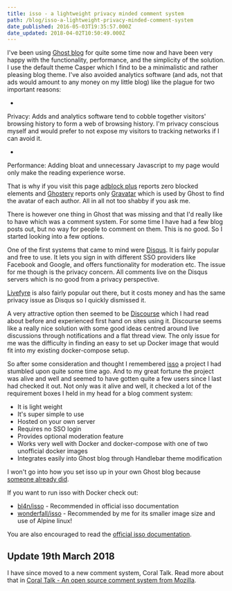 ```yaml
---
title: isso - a lightweight privacy minded comment system
path: /blog/isso-a-lightweight-privacy-minded-comment-system
date_published: 2016-05-03T19:35:57.000Z
date_updated: 2018-04-02T10:50:49.000Z
---
```


I've been using [Ghost blog](https://ghost.org/developers/) for quite some time now and have been very happy with the functionality, performance, and the simplicity of the solution. I use the default theme Casper which I find to be a minimalistic and rather pleasing blog theme. I've also avoided analytics software (and ads, not that ads would amount to any money on my little blog) like the plague for two important reasons:

- 
Privacy: Adds and analytics software tend to cobble together visitors' browsing history to form a web of browsing history. I'm privacy conscious myself and would prefer to not expose my visitors to tracking networks if I can avoid it.

- 
Performance: Adding bloat and unnecessary Javascript to my page would only make the reading experience worse.

That is why if you visit this page [adblock plus](https://adblockplus.org/) reports zero blocked elements and [Ghostery](https://www.ghostery.com/) reports only [Gravatar](https://en.gravatar.com/) which is used by Ghost to find the avatar of each author. All in all not too shabby if you ask me.

There is however one thing in Ghost that was missing and that I'd really like to have which was a comment system. For some time I have had a few blog posts out, but no way for people to comment on them. This is no good. So I started looking into a few options.

One of the first systems that came to mind were [Disqus](https://disqus.com/). It is fairly popular and free to use. It lets you sign in with different SSO providers like Facebook and Google, and offers functionality for moderation etc. The issue for me though is the privacy concern. All comments live on the Disqus servers which is no good from a privacy perspective.

[Livefyre](http://web.livefyre.com/conversation-apps/) is also fairly popular out there, but it costs money and has the same privacy issue as Disqus so I quickly dismissed it.

A very attractive option then seemed to be [Discourse](https://www.discourse.org/) which I had read about before and experienced first hand on sites using it. Discourse seems like a really nice solution with some good ideas centred around live discussions through notifications and a flat thread view. The only issue for me was the difficulty in finding an easy to set up Docker image that would fit into my existing docker-compose setup.

So after some consideration and thought I remembered [isso](https://posativ.org/isso/) a project I had stumbled upon quite some time ago. And to my great fortune the project was alive and well and seemed to have gotten quite a few users since I last had checked it out. Not only was it alive and well, it checked a lot of the requirement boxes I held in my head for a blog comment system:

- It is light weight
- It's super simple to use
- Hosted on your own server
- Requires no SSO login
- Provides optional moderation feature
- Works very well with Docker and docker-compose with one of two unofficial docker images
- Integrates easily into Ghost blog through Handlebar theme modification

I won't go into how you set isso up in your own Ghost blog because [someone already did](https://blog.slowb.ro/integrating-privacy-aware-comment-system-to-a-blog-part-1/).

If you want to run isso with Docker check out:

- [bl4n/isso](https://hub.docker.com/r/bl4n/isso/) - Recommended in official isso documentation
- [wonderfall/isso](https://hub.docker.com/r/wonderfall/isso/) - Recommended by me for its smaller image size and use of Alpine linux!

You are also encouraged to read the [official isso documentation](https://posativ.org/isso/docs/).

## Update 19th March 2018

I have since moved to a new comment system, Coral Talk. Read more about that in [Coral Talk - An open source comment system from Mozilla](https://snorre.io/setting-up-coral-talk/).
